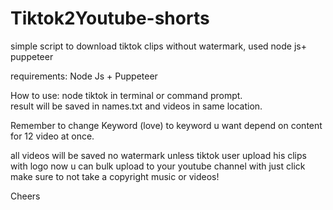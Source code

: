 # Tiktok2Youtube-shorts
simple script to download tiktok clips without watermark, used node js+ puppeteer

requirements:
Node Js + Puppeteer 

How to use:
node tiktok in terminal or command prompt.   
result will be saved in names.txt and videos in same location.

Remember to change Keyword (love) to keyword u want depend on content for 12 video at once.

all videos will be saved no watermark unless tiktok user upload his clips with logo
now u can bulk upload to your youtube channel with just click make sure to not take a copyright music or videos!

Cheers
